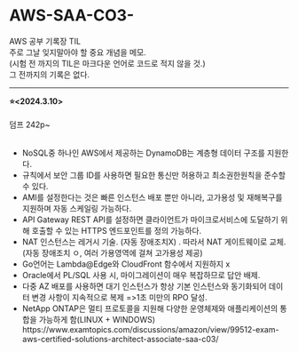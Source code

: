 # AWS-SAA-CO3-
AWS 공부 기록장 TIL<br>
주로 그날 잊지말아야 할 중요 개념을 메모.<br>
(시험 전 까지의 TIL은 마크다운 언어로 코드로 적지 않을 것.)<br>
그 전까지의 기록은 없다.<br>
 <hr>
 
<body>
<strong>⭐<2024.3.10></strong><br><br>
덤프 242p~ <br>
<br>
<ul>
  <li>NoSQL중 하나인 AWS에서 제공하는 DynamoDB는 계층형 데이터 구조를 지원한다.</li>
  <li>규칙에서 보안 그룹 ID를 사용하면 필요한 통신만 허용하고 최소권한원칙을 준수할 수 있다.</li>
  <li>AMI를 설정한다는 것은 빠른 인스턴스 배포 뿐만 아니라, 고가용성 및 재해복구를 지원하며 자동 스케일링 가능하다.</li>
  <li>API Gateway REST API를 설정하면 클라이언트가 마이크로서비스에 도달하기 위해 호출할 수 있는 HTTPS 엔드포인트를 정의 가능하다.</li>
  <li>NAT 인스턴스는 레거시 기술. (자동 장애조치X) . 따라서 NAT 게이트웨이로 교체. (자동 장애조치 ㅇ, 여러 가용영역에 걸쳐 고가용성 제공)</li>
  <li>Go언어는 Lambda@Edge와 CloudFront 함수에서 지원하지 x</li>
  <li>Oracle에서 PL/SQL 사용 시, 마이그레이션이 매우 복잡하므로 답안 배제.</li>
  <li>다중 AZ 배포를 사용하면 대기 인스턴스가 항상 기본 인스턴스와 동기화되어 데이터 변경 사항이 지속적으로 복제 =>1초 미만의 RPO 달성.</li>
  <li>NetApp ONTAP은 멀티 프로토콜을 지원해 다양한 운영체제와 애플리케이션의 통합을 가능하게 함(LINUX + WINDOWS)<br>https://www.examtopics.com/discussions/amazon/view/99512-exam-aws-certified-solutions-architect-associate-saa-c03/</li>
  
</ul>
</body>


